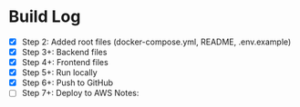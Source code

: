 # Build Log
- [x] Step 2: Added root files (docker-compose.yml, README, .env.example)
- [x] Step 3+: Backend files
- [x] Step 4+: Frontend files
- [x] Step 5+: Run locally
- [x] Step 6+: Push to GitHub
- [ ] Step 7+: Deploy to AWS
Notes:
